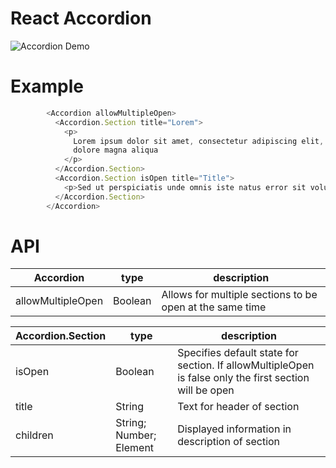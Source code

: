 # React Accordion

![Accordion Demo](https://cdn.fbsbx.com/v/t59.2708-21/94098264_539164163461647_6846296569835159552_n.gif?_nc_cat=100&fallback=1&_nc_sid=041f46&_nc_oc=AQnQqRhu_DCdRgGkywECWRtJkXmuyAoHebFP5Wp92kJAXmRTf_LAwnj0LK4ciITt61k&_nc_ht=cdn.fbsbx.com&oh=2de87735af54d33a8d0fd976f655bc49&oe=5EA1EA2A)

# Example

```javascript
        <Accordion allowMultipleOpen>
          <Accordion.Section title="Lorem">
            <p>
              Lorem ipsum dolor sit amet, consectetur adipiscing elit, sed do eiusmod tempor incididunt ut labore et
              dolore magna aliqua
            </p>
          </Accordion.Section>
          <Accordion.Section isOpen title="Title">
            <p>Sed ut perspiciatis unde omnis iste natus error sit voluptatem accusantium doloremque laudantium,</p>
          </Accordion.Section>
        </Accordion>
```

# API

|Accordion|type|description|
|---|---|---|
|allowMultipleOpen|Boolean|Allows for multiple sections to be open at the same time|


|Accordion.Section|type|description|
|---|---|---|
|isOpen|Boolean|Specifies default state for section. If allowMultipleOpen is false only the first section will be open|
|title|String|Text for header of section|
|children|String; Number; Element|Displayed information in description of section|
